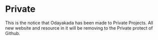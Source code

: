 # Private
This is the notice that Odayakada has been made to Private Projects. All new website and resource in it will be removing to the Private protect of Github.

